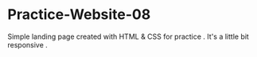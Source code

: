 # Practice-Website-08
 Simple landing page created with HTML & CSS for practice .
It's a little bit responsive .